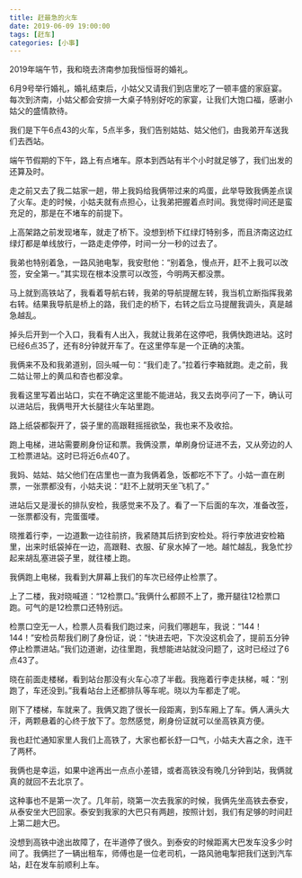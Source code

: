 ```yaml
---
title: 赶最急的火车
date: 2019-06-09 19:00:00
tags: [赶车]
categories: [小事]
---
```


2019年端午节，我和晓去济南参加我恒恒哥的婚礼。

6月9号举行婚礼，婚礼结束后，小姑父又请我们到店里吃了一顿丰盛的家庭宴。每次到济南，小姑父都会安排一大桌子特别好吃的家宴，让我们大饱口福，感谢小姑父的盛情款待。

<!--more-->

我们是下午6点43的火车，5点半多，我们告别姑姑、姑父他们，由我弟开车送我们去西站。

端午节假期的下午，路上有点堵车。原本到西站有半个小时就足够了，我们出发的还算及时。

走之前又去了我二姑家一趟，带上我妈给我俩带过来的鸡蛋，此举导致我俩差点误了火车。走的时候，小姑夫就有点担心，让我弟把握着点时间。我觉得时间还是蛮充足的，那是在不堵车的前提下。

上高架路之前发现堵车，就走了桥下。没想到桥下红绿灯特别多，而且济南这边红绿灯都是单线放行，一路走走停停，时间一分一秒的过去了。

我弟也特别着急，一路风驰电掣，我安慰他：“别着急，慢点开，赶不上我可以改签，安全第一。”其实现在根本没票可以改签，今明两天都没票。

马上就到高铁站了，我看着导航右转，我弟的导航提醒左转，我当机立断指挥我弟右转。结果我导航是桥上的路，我们走的桥下，右转之后立马提醒我调头，真是越急越乱。

掉头后开到一个入口，我看有人出入，我就让我弟在这停吧，我俩快跑进站。这时已经6点35了，还有8分钟就开车了。在这里停车是一个正确的决策。

我俩来不及和我弟道别，回头喊一句：“我们走了。”拉着行李箱就跑。走之前，我二姑让带上的黄瓜和杏也都没拿。

我看这里写着出站口，实在不确定这里能不能进站，我又去岗亭问了一下，确认可以进站后，我俩甩开大长腿往火车站里跑。

路上纸袋都裂开了，袋子里的高跟鞋摇摇欲坠，我也来不及收拾。

跑上电梯，进站需要刷身份证和票。我俩没票，单刷身份证进不去，又从旁边的人工检票进站。这时已将近6点40了。

我妈、姑姑、姑父他们在店里也一直为我俩着急，饭都吃不下了。小姑一直在刷票，一张票都没有，小姑夫说：“赶不上就明天坐飞机了。”

进站后又是漫长的排队安检，我感觉来不及了。看了一下后面的车次，准备改签，一张票都没有，完蛋蛋喽。

晓推着行李，一边道歉一边往前挤，我紧随其后挤到安检处。将行李放进安检箱里，出来时纸袋掉在一边，高跟鞋、衣服、矿泉水掉了一地。越忙越乱，我急忙抄起来胡乱塞进袋子里，就往楼上跑。

我俩跑上电梯，我看到大屏幕上我们的车次已经停止检票了。

上了二楼，我对晓喊道：“12检票口。”我俩什么都顾不上了，撒开腿往12检票口跑。可气的是12检票口还特别远。

检票口空无一人，检票人员看我们跑过来，问我们哪趟车，我说：“144！144！”安检员帮我们刷了身份证，说：“快进去吧，下次没这机会了，提前五分钟停止检票进站。”我们边道谢，边往里跑，我想能进站就没问题了，这时已经过了6点43了。

晓在前面走楼梯，看到站台那没有火车心凉了半截。我拖着行李走扶梯，喊：“别跑了，车还没到。”我看站台上还都排队等车呢。晓以为车都走了呢。

刚下了楼梯，车就来了。我俩又跑了很长一段距离，到5车厢上了车。俩人满头大汗，两颗悬着的心终于放下了。忽然感觉，刷身份证就可以坐高铁真方便。

我也赶忙通知家里人我们上高铁了，大家也都长舒一口气，小姑夫大喜之余，连干了两杯。

我俩也是幸运，如果中途再出一点点小差错，或者高铁没有晚几分钟到站，我俩就真的就回不去北京了。

这种事也不是第一次了。几年前，晓第一次去我家的时候，我俩先坐高铁去泰安，从泰安坐大巴回家。泰安到我家的大巴只有两趟，按照计划，我们有足够的时间赶上第二趟大巴。

没想到高铁中途出故障了，在半道停了很久。到泰安的时候距离大巴发车没多少时间了。我俩拦了一辆出租车，师傅也是一位老司机，一路风驰电掣把我们送到汽车站，赶在发车前顺利上车。

